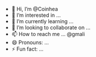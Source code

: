 - 👋 Hi, I’m @Coinhea 
- 👀 I’m interested in ... 
- 🌱 I’m currently learning ... 
- 💞️ I’m looking to collaborate on ...
- 📫 How to reach me ... @gmali
- 😄 Pronouns: ...
- ⚡ Fun fact: ... 

<!---
Coinhea/Coinhea is a ✨ special ✨ repository because its `README.md` (this file) appears on your GitHub profile.
You can click the Preview link to take a look at your changes.
--->

